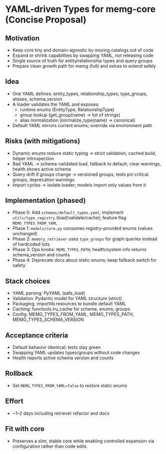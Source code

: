 # YAML-driven Types for memg-core (Concise Proposal)

## Motivation
- Keep core tiny and domain-agnostic by moving catalogs out of code
- Expand or shrink capabilities by swapping YAML, not releasing code
- Single source of truth for entity/relationship types and query groups
- Prepare clean growth path for memg (full) and extras to extend safely

## Idea
- One YAML defines: entity_types, relationship_types, type_groups, aliases, schema_version
- A loader validates the YAML and exposes:
  - runtime enums (EntityType, RelationshipType)
  - group lookup (get_group(name) → list of strings)
  - alias normalization (normalize_type(name) → canonical)
- Default YAML mirrors current enums; override via environment path

## Risks (with mitigations)
- Dynamic enums reduce static typing → strict validation, cached build, helper introspection
- Bad YAML → schema-validated load, fallback to default, clear warnings, health shows active schema
- Query drift if groups change → versioned groups, tests pin critical groups, deprecation warnings
- Import cycles → isolate loader; models import only values from it

## Implementation (phased)
- Phase 0: Add `schemas/default_types.yaml`; implement `utils/type_registry` (load/validate/cache); feature flag `MEMG_TYPES_FROM_YAML`
- Phase 1: `models/core.py` consumes registry-provided enums (values unchanged)
- Phase 2: `memory_retriever` uses `type_groups` for graph queries instead of hardcoded lists
- Phase 3: Ops knobs: `MEMG_TYPES_PATH`; health/system info returns schema_version and counts
- Phase 4: Deprecate docs about static enums; keep fallback switch for safety

## Stack choices
- YAML parsing: PyYAML (safe_load)
- Validation: Pydantic model for YAML structure (strict)
- Packaging: importlib.resources to bundle default YAML
- Caching: functools.lru_cache for schema, enums, groups
- Config: MEMG_TYPES_FROM_YAML, MEMG_TYPES_PATH, MEMG_TYPES_SCHEMA_VERSION

## Acceptance criteria
- Default behavior identical; tests stay green
- Swapping YAML updates types/groups without code changes
- Health reports active schema version and counts

## Rollback
- Set `MEMG_TYPES_FROM_YAML=false` to restore static enums

## Effort
- ~1–2 days including retriever refactor and docs

## Fit with core
- Preserves a slim, stable core while enabling controlled expansion via configuration rather than code edits
